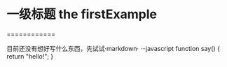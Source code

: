 # 一级标题 the firstExample
============

目前还没有想好写什么东西，先试试·markdown·
···javascript
function say()
{
	return "hello!";
}
